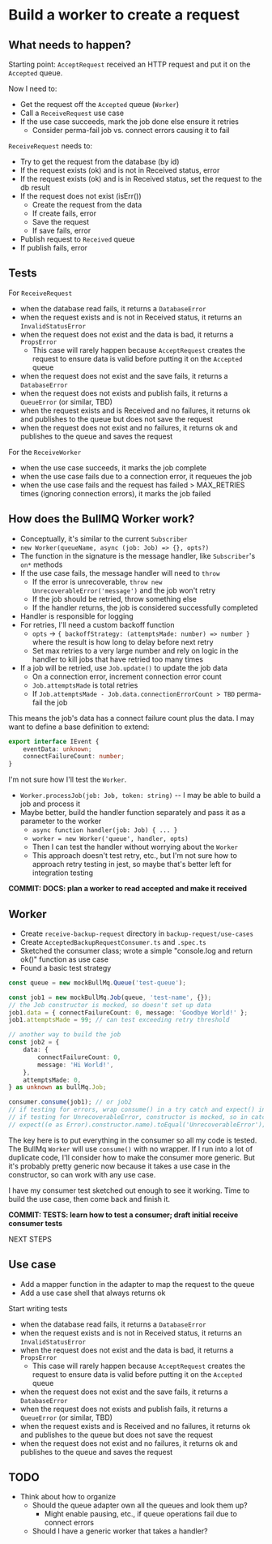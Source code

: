 # Build a worker to create a request

## What needs to happen?

Starting point: `AcceptRequest` received an HTTP request and put it on the `Accepted` queue.

Now I need to:

-  Get the request off the `Accepted` queue (`Worker`)
-  Call a `ReceiveRequest` use case
-  If the use case succeeds, mark the job done else ensure it retries
   -  Consider perma-fail job vs. connect errors causing it to fail

`ReceiveRequest` needs to:

-  Try to get the request from the database (by id)
-  If the request exists (ok) and is not in Received status, error
-  If the request exists (ok) and is in Received status, set the request to the db result
-  If the request does not exist (isErr())
   -  Create the request from the data
   -  If create fails, error
   -  Save the request
   -  If save fails, error
-  Publish request to `Received` queue
-  If publish fails, error

## Tests

For `ReceiveRequest`

-  when the database read fails, it returns a `DatabaseError`
-  when the request exists and is not in Received status, it returns an `InvalidStatusError`
-  when the request does not exist and the data is bad, it returns a `PropsError`
   -  This case will rarely happen because `AcceptRequest` creates the request to ensure data is valid before putting it on the `Accepted` queue
-  when the request does not exist and the save fails, it returns a `DatabaseError`
-  when the request does not exists and publish fails, it returns a `QueueError` (or similar, TBD)
-  when the request exists and is Received and no failures, it returns ok and publishes to the queue but does not save the request
-  when the request does not exist and no failures, it returns ok and publishes to the queue and saves the request

For the `ReceiveWorker`

-  when the use case succeeds, it marks the job complete
-  when the use case fails due to a connection error, it requeues the job
-  when the use case fails and the request has failed > MAX_RETRIES times (ignoring connection errors), it marks the job failed

## How does the BullMQ Worker work?

-  Conceptually, it's similar to the current `Subscriber`
-  `new Worker(queueName, async (job: Job) => {}, opts?)`
-  The function in the signature is the message handler, like `Subscriber`'s `on*` methods
-  If the use case fails, the message handler will need to `throw`
   -  If the error is unrecoverable, `throw new UnrecoverableError('message')` and the job won't retry
   -  If the job should be retried, throw something else
   -  If the handler returns, the job is considered successfully completed
-  Handler is responsible for logging
-  For retries, I'll need a custom backoff function
   -  `opts` -> `{ backoffStrategy: (attemptsMade: number) => number }` where the result is how long to delay before next retry
   -  Set max retries to a very large number and rely on logic in the handler to kill jobs that have retried too many times
-  If a job will be retried, use `Job.update()` to update the job data
   -  On a connection error, increment connection error count
   -  `Job.attemptsMade` is total retries
   -  If `Job.attemptsMade - Job.data.connectionErrorCount > TBD` perma-fail the job

This means the job's data has a connect failure count plus the data. I may want to define a base definition to extend:

```typescript
export interface IEvent {
	eventData: unknown;
	connectFailureCount: number;
}
```

I'm not sure how I'll test the `Worker`.

-  `Worker.processJob(job: Job, token: string)` -- I may be able to build a job and process it
-  Maybe better, build the handler function separately and pass it as a parameter to the worker
   -  `async function handler(job: Job) { ... }`
   -  `worker = new Worker('queue', handler, opts)`
   -  Then I can test the handler without worrying about the `Worker`
   -  This approach doesn't test retry, etc., but I'm not sure how to approach retry testing in jest, so maybe that's better left for integration testing

**COMMIT: DOCS: plan a worker to read accepted and make it received**

## Worker

-  Create `receive-backup-request` directory in `backup-request/use-cases`
-  Create `AcceptedBackupRequestConsumer.ts` and `.spec.ts`
-  Sketched the consumer class; wrote a simple "console.log and return ok()" function as use case
-  Found a basic test strategy

```typescript
const queue = new mockBullMq.Queue('test-queue');

const job1 = new mockBullMq.Job(queue, 'test-name', {});
// the Job constructor is mocked, so doesn't set up data
job1.data = { connectFailureCount: 0, message: 'Goodbye World!' };
job1.attemptsMade = 99; // can test exceeding retry threshold

// another way to build the job
const job2 = {
	data: {
		connectFailureCount: 0,
		message: 'Hi World!',
	},
	attemptsMade: 0,
} as unknown as bullMq.Job;

consumer.consume(job1); // or job2
// if testing for errors, wrap consume() in a try catch and expect() in the catch
// if testing for UnrecoverableError, constructor is mocked, so in catch(e)
// expect((e as Error).constructor.name).toEqual('UnrecoverableError');
```

The key here is to put everything in the consumer so all my code is tested. The BullMq `Worker` will use `consume()` with no wrapper. If I run into a lot of duplicate code, I'll consider how to make the consumer more generic. But it's probably pretty generic now because it takes a use case in the constructor, so can work with any use case.

I have my consumer test sketched out enough to see it working. Time to build the use case, then come back and finish it.

**COMMIT: TESTS: learn how to test a consumer; draft initial receive consumer tests**

NEXT STEPS

## Use case

-  Add a mapper function in the adapter to map the request to the queue
-  Add a use case shell that always returns ok

Start writing tests

-  when the database read fails, it returns a `DatabaseError`
-  when the request exists and is not in Received status, it returns an `InvalidStatusError`
-  when the request does not exist and the data is bad, it returns a `PropsError`
   -  This case will rarely happen because `AcceptRequest` creates the request to ensure data is valid before putting it on the `Accepted` queue
-  when the request does not exist and the save fails, it returns a `DatabaseError`
-  when the request does not exists and publish fails, it returns a `QueueError` (or similar, TBD)
-  when the request exists and is Received and no failures, it returns ok and publishes to the queue but does not save the request
-  when the request does not exist and no failures, it returns ok and publishes to the queue and saves the request

## TODO

-  Think about how to organize
   -  Should the queue adapter own all the queues and look them up?
      -  Might enable pausing, etc., if queue operations fail due to connect errors
   -  Should I have a generic worker that takes a handler?
